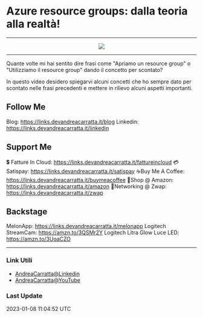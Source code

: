 # Azure resource groups: dalla teoria alla realtà!
 
<hr />
 
<div align="center">

<a href="https://www.youtube.com/v/VuXP6TUEu_8?version=3" target="_blank" alt="Azure resource groups: dalla teoria alla realtà!">

<img src="https://img.youtube.com/vi/VuXP6TUEu_8/0.jpg" />

</a>

</div>
 
<hr />
 
Quante volte mi hai sentito dire frasi come "Apriamo un resource group" o "Utilizziamo il resource group" dando il concetto per scontato?

In questo video desidero spiegarvi alcuni concetti che ho sempre dato per scontato nelle frasi precedenti e mettere in rilievo alcuni aspetti importanti.

## Follow Me

Blog: https://links.devandreacarratta.it/blog 
Linkedin: https://links.devandreacarratta.it/linkedin

## Support Me 

💲 Fatture In Cloud: https://links.devandreacarratta.it/fattureincloud
💳Satispay: https://links.devandreacarratta.it/satispay
☕Buy Me A Coffee: https://links.devandreacarratta.it/buymeacoffee
🛒Shop @ Amazon: https://links.devandreacarratta.it/amazon
🤝Networking @ Zwap: https://links.devandreacarratta.it/zwap

## Backstage
MelonApp: https://links.devandreacarratta.it/melonapp
Logitech StreamCam: https://amzn.to/3QSMr2Y
Logitech Litra Glow Luce LED: https://amzn.to/3UoaCZO
 
<hr />
 
### Link Utili
- [AndreaCarratta@Linkedin](https://links.devandreacarratta.it/linkedin)
- [AndreaCarratta@YouTube](https://links.devandreacarratta.it/youtube)
### Last Update
2023-01-08 11:04:52 UTC
